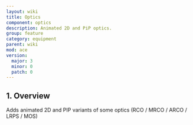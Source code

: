 ```yaml
---
layout: wiki
title: Optics
component: optics
description: Animated 2D and PiP optics.
group: feature
category: equipment
parent: wiki
mod: ace
version:
  major: 3
  minor: 0
  patch: 0
---
```


## 1. Overview

Adds animated 2D and PIP variants of some optics (RCO / MRCO / ARCO / LRPS / MOS)
